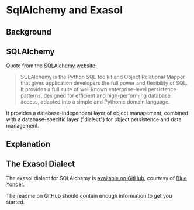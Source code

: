 # SqlAlchemy and Exasol 
## Background

## SQLAlchemy

Quote from the [SQLAlchemy website](http://www.sqlalchemy.org/):


>  SQLAlchemy is the Python SQL toolkit and Object Relational Mapper that gives application developers the full power and flexibility of SQL.  
> It provides a full suite of well known enterprise-level persistence patterns, designed for efficient and high-performing database access, adapted into a simple and Pythonic domain language.
> 
>  

It provides a database-independent layer of object management, combined with a database-specific layer ("dialect") for object persistence and data management.

## Explanation

## The Exasol Dialect

The exasol dialect for SQLAlchemy is [available on GitHub](https://github.com/blue-yonder/sqlalchemy_exasol), courtesy of [Blue Yonder](https://blueyonder.com/).

The readme on GitHub should contain enough information to get you started.

